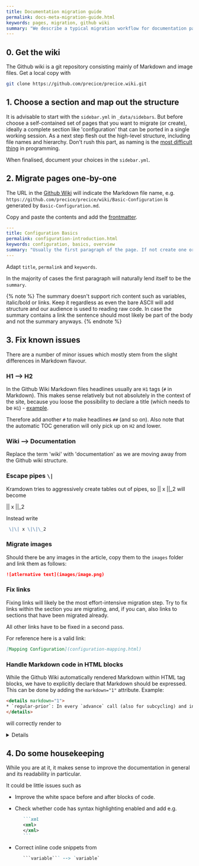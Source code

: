 ```yaml
---
title: Documentation migration guide
permalink: docs-meta-migration-guide.html
keywords: pages, migration, github wiki
summary: "We describe a typical migration workflow for documentation pages from the (old) preCICE Github Wiki to the current jekyll-based system."
---
```


## 0. Get the wiki

The Github wiki is a git repository consisting mainly of Markdown and image files. Get a local copy with

```bash
git clone https://github.com/precice/precice.wiki.git
```

## 1. Choose a section and map out the structure

It is advisable to start with the `sidebar.yml` in `_data/sidebars`. But before choose a self-contained set of pages that you want to migrate (or create), ideally a complete section like 'configuration' that can be ported in a single working session. As a next step flesh out the high-level structure, including file names and hierarchy. Don't rush this part, as naming is the [most difficult thing](https://www.martinfowler.com/bliki/TwoHardThings.html) in programming.

When finalised, document your choices in the `sidebar.yml`.

## 2. Migrate pages one-by-one

The URL in the [Github Wiki](https://github.com/precice/precice/wiki/) will indicate the Markdown file name, e.g. `https://github.com/precice/precice/wiki/Basic-Configuration` is generated by `Basic-Configuration.md`.

Copy and paste the contents and add the [frontmatter](docs.html#minimal-viable-frontmatter).

```yaml
---
title: Configuration Basics
permalink: configuration-introduction.html
keywords: configuration, basics, overview
summary: "Usually the first paragraph of the page. If not create one or simple leave the field blank"
---
```

Adapt `title`, `permalink` and `keywords`.

In the majority of cases the first paragraph will naturally lend itself to be the `summary`.

{% note %}
The summary doesn't support rich content such as variables, italic/bold or links. Keep it regardless as even the bare ASCII will add structure and our audience is used to reading raw code. In case the summary contains a link the sentence should most likely be part of the body and not the summary anyways.
{% endnote %}

## 3. Fix known issues

There are a number of minor issues which mostly stem from the slight differences in Markdown flavour.

### H1 --> H2

In the Github Wiki Markdown files headlines usually are `H1` tags (`#` in Markdown). This makes sense relatively but not absolutely in the context of the site, because you loose the possibility to declare a title (which needs to be `H1`) - [example](configuration-xml-reference).

Therefore add another `#` to make headlines `##` (and so on). Also note that the automatic TOC generation will only pick up on `H2` and lower.

### Wiki --> Documentation

Replace the term 'wiki' with 'documentation' as we are moving away from the Github wiki structure.

### Escape pipes `\|`

Kramdown tries to aggressively create tables out of pipes, so \|\| x \|\|\_2 will become

 || x ||\_2

Instead write

```md
 \|\| x \|\|\_2
```

### Migrate images

Should there be any images in the article, copy them to the `images` folder and link them as follows:

```md
![atlernative text](images/image.png)
```

### Fix links

Fixing links will likely be the most effort-intensive migration step. Try to fix links within the section you are migrating, and, if you can, also links to sections that have been migrated already.

All other links have to be fixed in a second pass.

For reference here is a valid link:

```md
[Mapping Configuration](configuration-mapping.html)
```

### Handle Markdown code in HTML blocks

While the Github Wiki automatically rendered Markdown within HTML tag blocks, we have to explicitly declare that Markdown should be expressed. This can be done by adding the `markdown="1"` attribute. Example:

```html
<details markdown="1">
* `regular-prior`: In every `advance` call (also for subcycling) and in ...
</details>
```

will correctly render to
<details markdown="1">
* `regular-prior`: In every `advance` call (also for subcycling) and in ...
</details>

## 4. Do some housekeeping

While you are at it, it makes sense to improve the documentation in general and its readability in particular.

It could be little issues such as

* Improve the white space before and after blocks of code.
* Check whether code has syntax highlighting enabled and add e.g.

   ````md
      ```xml
      <xml>
      </xml>
      ```
   ````

* Correct inline code snippets from

  ```md
     ```variable``` --> `variable`
  ```
